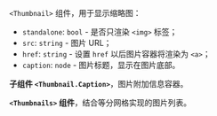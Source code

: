 `<Thumbnail>` 组件，用于显示缩略图：

- `standalone`: `bool` - 是否只渲染 `<img>` 标签；
- `src`: `string` - 图片 URL；
- `href`: `string` - 设置 `href` 以后图片容器将渲染为 `<a>`；
- `caption`: `node` - 图片标题，显示在图片底部。

**子组件 `<Thumbnail.Caption>`**，图片附加信息容器。


**`<Thumbnails>` 组件**，结合等分网格实现的图片列表。
